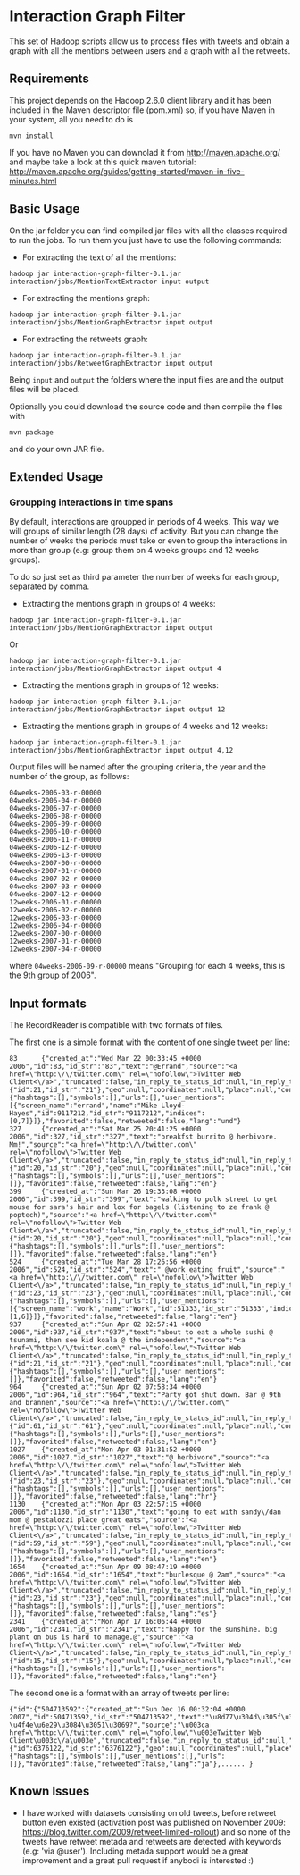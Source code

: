 # Interaction Graph Filter

This set of Hadoop scripts allow us to process files with tweets and obtain a graph with all the mentions between users and a graph with all the retweets.

## Requirements

This project depends on the Hadoop 2.6.0 client library and it has been included in the Maven descriptor file (pom.xml) so, if you have Maven in your system, all you need to do is

```
mvn install
```

If you have no Maven you can downolad it from http://maven.apache.org/ and maybe take a look at this quick maven tutorial: http://maven.apache.org/guides/getting-started/maven-in-five-minutes.html

## Basic Usage

On the jar folder you can find compiled jar files with all the classes required to run the jobs. To run them you just have to use the following commands:

- For extracting the text of all the mentions:

```
hadoop jar interaction-graph-filter-0.1.jar  interaction/jobs/MentionTextExtractor input output
```

- For extracting the mentions graph:

```
hadoop jar interaction-graph-filter-0.1.jar  interaction/jobs/MentionGraphExtractor input output
```

- For extracting the retweets graph:

```
hadoop jar interaction-graph-filter-0.1.jar  interaction/jobs/RetweetGraphExtractor input output
```

Being `input` and `output` the folders where the input files are and the output files will be placed.

Optionally you could download the source code and then compile the files with

```
mvn package
```

and do your own JAR file.

## Extended Usage

### Groupping interactions in time spans

By default, interactions are groupped in periods of 4 weeks. This way we will groups of similar length (28 days) of activity. But you can change the number of weeks the periods must take or even to group the interactions in more than group (e.g: group them on 4 weeks groups and 12 weeks groups).

To do so just set as third parameter the number of weeks for each group, separated by comma.

- Extracting the mentions graph in groups of 4 weeks:

```
hadoop jar interaction-graph-filter-0.1.jar  interaction/jobs/MentionGraphExtractor input output
```

Or

```
hadoop jar interaction-graph-filter-0.1.jar  interaction/jobs/MentionGraphExtractor input output 4
```

- Extracting the mentions graph in groups of 12 weeks:

```
hadoop jar interaction-graph-filter-0.1.jar  interaction/jobs/MentionGraphExtractor input output 12
```

- Extracting the mentions graph in groups of 4 weeks and 12 weeks:

```
hadoop jar interaction-graph-filter-0.1.jar  interaction/jobs/MentionGraphExtractor input output 4,12
```

Output files will be named after the grouping criteria, the year and the number of the group, as follows:

```
04weeks-2006-03-r-00000
04weeks-2006-04-r-00000
04weeks-2006-07-r-00000
04weeks-2006-08-r-00000
04weeks-2006-09-r-00000
04weeks-2006-10-r-00000
04weeks-2006-11-r-00000
04weeks-2006-12-r-00000
04weeks-2006-13-r-00000
04weeks-2007-00-r-00000
04weeks-2007-01-r-00000
04weeks-2007-02-r-00000
04weeks-2007-03-r-00000
04weeks-2007-12-r-00000
12weeks-2006-01-r-00000
12weeks-2006-02-r-00000
12weeks-2006-03-r-00000
12weeks-2006-04-r-00000
12weeks-2007-00-r-00000
12weeks-2007-01-r-00000
12weeks-2007-04-r-00000
```

where `04weeks-2006-09-r-00000` means "Grouping for each 4 weeks, this is the 9th group of 2006".

## Input formats

The RecordReader is compatible with two formats of files.

The first one is a simple format with the content of one single tweet per line:

```
83      {"created_at":"Wed Mar 22 00:33:45 +0000 2006","id":83,"id_str":"83","text":"@Errand","source":"<a href=\"http:\/\/twitter.com\" rel=\"nofollow\">Twitter Web Client<\/a>","truncated":false,"in_reply_to_status_id":null,"in_reply_to_status_id_str":null,"in_reply_to_user_id":null,"in_reply_to_user_id_str":null,"in_reply_to_screen_name":null,"user":{"id":21,"id_str":"21"},"geo":null,"coordinates":null,"place":null,"contributors":null,"retweet_count":215,"favorite_count":47,"entities":{"hashtags":[],"symbols":[],"urls":[],"user_mentions":[{"screen_name":"errand","name":"Mike Lloyd-Hayes","id":9117212,"id_str":"9117212","indices":[0,7]}]},"favorited":false,"retweeted":false,"lang":"und"}
327     {"created_at":"Sat Mar 25 20:41:25 +0000 2006","id":327,"id_str":"327","text":"breakfst burrito @ herbivore. Mm!","source":"<a href=\"http:\/\/twitter.com\" rel=\"nofollow\">Twitter Web Client<\/a>","truncated":false,"in_reply_to_status_id":null,"in_reply_to_status_id_str":null,"in_reply_to_user_id":null,"in_reply_to_user_id_str":null,"in_reply_to_screen_name":null,"user":{"id":20,"id_str":"20"},"geo":null,"coordinates":null,"place":null,"contributors":null,"retweet_count":10,"favorite_count":9,"entities":{"hashtags":[],"symbols":[],"urls":[],"user_mentions":[]},"favorited":false,"retweeted":false,"lang":"en"}
399     {"created_at":"Sun Mar 26 19:33:08 +0000 2006","id":399,"id_str":"399","text":"walking to polk street to get mouse for sara's hair and lox for bagels (listening to ze frank @ poptech)","source":"<a href=\"http:\/\/twitter.com\" rel=\"nofollow\">Twitter Web Client<\/a>","truncated":false,"in_reply_to_status_id":null,"in_reply_to_status_id_str":null,"in_reply_to_user_id":null,"in_reply_to_user_id_str":null,"in_reply_to_screen_name":null,"user":{"id":20,"id_str":"20"},"geo":null,"coordinates":null,"place":null,"contributors":null,"retweet_count":8,"favorite_count":5,"entities":{"hashtags":[],"symbols":[],"urls":[],"user_mentions":[]},"favorited":false,"retweeted":false,"lang":"en"}
524     {"created_at":"Tue Mar 28 17:26:56 +0000 2006","id":524,"id_str":"524","text":" @work eating fruit","source":"<a href=\"http:\/\/twitter.com\" rel=\"nofollow\">Twitter Web Client<\/a>","truncated":false,"in_reply_to_status_id":null,"in_reply_to_status_id_str":null,"in_reply_to_user_id":null,"in_reply_to_user_id_str":null,"in_reply_to_screen_name":null,"user":{"id":23,"id_str":"23"},"geo":null,"coordinates":null,"place":null,"contributors":null,"retweet_count":3,"favorite_count":2,"entities":{"hashtags":[],"symbols":[],"urls":[],"user_mentions":[{"screen_name":"work","name":"Work","id":51333,"id_str":"51333","indices":[1,6]}]},"favorited":false,"retweeted":false,"lang":"en"}
937     {"created_at":"Sun Apr 02 02:57:41 +0000 2006","id":937,"id_str":"937","text":"about to eat a whole sushi @ tsunami, then see kid koala @ the independent","source":"<a href=\"http:\/\/twitter.com\" rel=\"nofollow\">Twitter Web Client<\/a>","truncated":false,"in_reply_to_status_id":null,"in_reply_to_status_id_str":null,"in_reply_to_user_id":null,"in_reply_to_user_id_str":null,"in_reply_to_screen_name":null,"user":{"id":21,"id_str":"21"},"geo":null,"coordinates":null,"place":null,"contributors":null,"retweet_count":2,"favorite_count":2,"entities":{"hashtags":[],"symbols":[],"urls":[],"user_mentions":[]},"favorited":false,"retweeted":false,"lang":"en"}
964     {"created_at":"Sun Apr 02 07:58:34 +0000 2006","id":964,"id_str":"964","text":"Party got shut down. Bar @ 9th and brannen","source":"<a href=\"http:\/\/twitter.com\" rel=\"nofollow\">Twitter Web Client<\/a>","truncated":false,"in_reply_to_status_id":null,"in_reply_to_status_id_str":null,"in_reply_to_user_id":null,"in_reply_to_user_id_str":null,"in_reply_to_screen_name":null,"user":{"id":61,"id_str":"61"},"geo":null,"coordinates":null,"place":null,"contributors":null,"retweet_count":9,"favorite_count":5,"entities":{"hashtags":[],"symbols":[],"urls":[],"user_mentions":[]},"favorited":false,"retweeted":false,"lang":"en"}
1027    {"created_at":"Mon Apr 03 01:31:52 +0000 2006","id":1027,"id_str":"1027","text":"@ herbivore","source":"<a href=\"http:\/\/twitter.com\" rel=\"nofollow\">Twitter Web Client<\/a>","truncated":false,"in_reply_to_status_id":null,"in_reply_to_status_id_str":null,"in_reply_to_user_id":null,"in_reply_to_user_id_str":null,"in_reply_to_screen_name":null,"user":{"id":23,"id_str":"23"},"geo":null,"coordinates":null,"place":null,"contributors":null,"retweet_count":25,"favorite_count":4,"entities":{"hashtags":[],"symbols":[],"urls":[],"user_mentions":[]},"favorited":false,"retweeted":false,"lang":"hr"}
1130    {"created_at":"Mon Apr 03 22:57:15 +0000 2006","id":1130,"id_str":"1130","text":"going to eat with sandy\/dan mom @ pestalozzi place great eats","source":"<a href=\"http:\/\/twitter.com\" rel=\"nofollow\">Twitter Web Client<\/a>","truncated":false,"in_reply_to_status_id":null,"in_reply_to_status_id_str":null,"in_reply_to_user_id":null,"in_reply_to_user_id_str":null,"in_reply_to_screen_name":null,"user":{"id":59,"id_str":"59"},"geo":null,"coordinates":null,"place":null,"contributors":null,"retweet_count":1,"favorite_count":1,"entities":{"hashtags":[],"symbols":[],"urls":[],"user_mentions":[]},"favorited":false,"retweeted":false,"lang":"en"}
1654    {"created_at":"Sun Apr 09 08:47:19 +0000 2006","id":1654,"id_str":"1654","text":"burlesque @ 2am","source":"<a href=\"http:\/\/twitter.com\" rel=\"nofollow\">Twitter Web Client<\/a>","truncated":false,"in_reply_to_status_id":null,"in_reply_to_status_id_str":null,"in_reply_to_user_id":null,"in_reply_to_user_id_str":null,"in_reply_to_screen_name":null,"user":{"id":23,"id_str":"23"},"geo":null,"coordinates":null,"place":null,"contributors":null,"retweet_count":5,"favorite_count":1,"entities":{"hashtags":[],"symbols":[],"urls":[],"user_mentions":[]},"favorited":false,"retweeted":false,"lang":"es"}
2341    {"created_at":"Mon Apr 17 16:06:44 +0000 2006","id":2341,"id_str":"2341","text":"happy for the sunshine. big plant on bus is hard to manage.@","source":"<a href=\"http:\/\/twitter.com\" rel=\"nofollow\">Twitter Web Client<\/a>","truncated":false,"in_reply_to_status_id":null,"in_reply_to_status_id_str":null,"in_reply_to_user_id":null,"in_reply_to_user_id_str":null,"in_reply_to_screen_name":null,"user":{"id":15,"id_str":"15"},"geo":null,"coordinates":null,"place":null,"contributors":null,"retweet_count":3,"favorite_count":1,"entities":{"hashtags":[],"symbols":[],"urls":[],"user_mentions":[]},"favorited":false,"retweeted":false,"lang":"en"}
```

The second one is a format with an array of tweets per line:

```
{"id":{"504713592":{"created_at":"Sun Dec 16 00:32:04 +0000 2007","id":504713592,"id_str":"504713592","text":"\u8d77\u304d\u305f\u3002\u5de6\u306e\u304f\u308b\u3076\u3057\u306e\u4e0a\u3042\u305f\u308a\u304c\u816b\u308c\u3066\u75db\u3044\u3002\u306a\u3093\u305e\u3053\u308c\u3002\u866b\u3055\u3055\u308c? \u4f4e\u6e29\u3084\u3051\u3069?","source":"\u003ca href=\"http:\/\/twitter.com\" rel=\"nofollow\"\u003eTwitter Web Client\u003c\/a\u003e","truncated":false,"in_reply_to_status_id":null,"in_reply_to_status_id_str":null,"in_reply_to_user_id":null,"in_reply_to_user_id_str":null,"in_reply_to_screen_name":null,"user":{"id":6376122,"id_str":"6376122"},"geo":null,"coordinates":null,"place":null,"contributors":null,"retweet_count":0,"favorite_count":0,"entities":{"hashtags":[],"symbols":[],"user_mentions":[],"urls":[]},"favorited":false,"retweeted":false,"lang":"ja"},...... }
```

## Known Issues

* I have worked with datasets consisting on old tweets, before retweet button even existed (activation post was published on November 2009: https://blog.twitter.com/2009/retweet-limited-rollout) and so none of the tweets have retweet metada and retweets are detected with keywords (e.g: 'via @user'). Including metada support would be a great improvement and a great pull request if anybodi is interested :)
